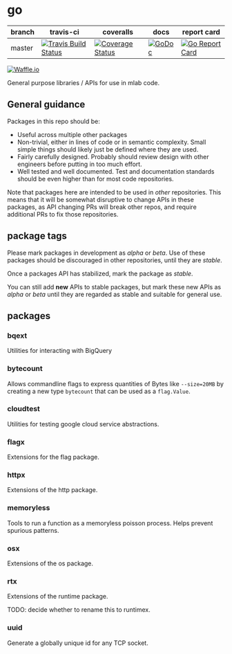 # go
| branch | travis-ci | coveralls | docs | report card |
|--------|-----------|-----------|------|-------------|
| master | [![Travis Build Status](https://travis-ci.org/m-lab/go.svg?branch=master)](https://travis-ci.org/m-lab/go) | [![Coverage Status](https://coveralls.io/repos/m-lab/go/badge.svg?branch=master)](https://coveralls.io/github/m-lab/go?branch=master) | [![GoDoc](https://godoc.org/github.com/m-lab/go?status.svg)](https://godoc.org/github.com/m-lab/go) | [![Go Report Card](https://goreportcard.com/badge/github.com/m-lab/go)](https://goreportcard.com/report/github.com/m-lab/go)

[![Waffle.io](https://badge.waffle.io/m-lab/go.svg?title=Ready)](http://waffle.io/m-lab/go)


General purpose libraries / APIs for use in mlab code.

## General guidance
Packages in this repo should be:
+ Useful across multiple other packages
+ Non-trivial, either in lines of code or in semantic complexity.
Small simple things should likely just be defined where they are used.
+ Fairly carefully designed.  Probably should review design with other
engineers before putting in too much effort.
+ Well tested and well documented.  Test and documentation standards
should be even higher than for most code repositories.

Note that packages here are intended to be used in *other* repositories.
This means that it will be somewhat disruptive to change APIs in these
packages, as API changing PRs will break other repos, and require additional
PRs to fix those repositories.

## package tags
Please mark packages in development as *alpha* or *beta*.  Use of these packages
should be discouraged in other repositories, until they are *stable*.

Once a packages API has stabilized, mark the package as *stable*.

You can still add __new__ APIs to stable packages, but mark these new APIs
as *alpha* or *beta* until they are regarded as stable and suitable for
general use.

## packages
### bqext
Utilities for interacting with BigQuery

### bytecount
Allows commandline flags to express quantities of Bytes like `--size=20MB` by
creating a new type `bytecount` that can be used as a `flag.Value`.

### cloudtest
Utilities for testing google cloud service abstractions.

### flagx
Extensions for the flag package.

### httpx
Extensions of the http package.

### memoryless
Tools to run a function as a memoryless poisson process.  Helps prevent spurious
patterns.

### osx
Extensions of the os package.

### rtx
Extensions of the runtime package.

TODO: decide whether to rename this to runtimex.

### uuid
Generate a globally unique id for any TCP socket.
